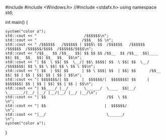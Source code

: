 #include <iostream>
#include <Windows.h>
//#include <stdafx.h>
using namespace std;

int main()
{
	
	

	system("color a");
	std::cout << "                     /$$$$$$\n";
	std::cout << "                    /$$$_  $$ \n";
	std::cout << " /$$$$$$   /$$$$$$ | $$$$\ $$  /$$$$$$   /$$$$$$  /$$$$$$  /$$$$$$/$$$$  /$$$$$$/$$$$\n";
	std::cout << "/$$__  $$ /$$__  $$| $$ $$ $$ /$$__  $$ /$$__  $$|____  $$| $$_  $$_  $$| $$_  $$_  $$\n";
	std::cout << "| $$  \ $$| $$  \__/| $$\ $$$$| $$  \ $$| $$  \__/ /$$$$$$$| $$ \ $$ \ $$| $$ \ $$ \ $$\n";
	std::cout << "| $$  | $$| $$      | $$ \ $$$| $$  | $$| $$      /$$__  $$| $$ | $$ | $$| $$ | $$ | $$\n";
	std::cout << "| $$$$$$$/| $$      |  $$$$$$/|  $$$$$$$| $$     |  $$$$$$$| $$ | $$ | $$| $$ | $$ | $$\n";
	std::cout << "| $$____/ |__/       \______/  \____  $$|__/      \_______/|__/ |__/ |__/|__/ |__/ |__/\n";
	std::cout << "| $$                           /$$  \ $$                                               \n";
	std::cout << "| $$                          |  $$$$$$/                                               \n";
	std::cout << "|__/                           \______/                                                \n";
	system("color a");
	

}




